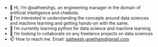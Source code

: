 - 👋 Hi, I’m @satheeshgs, an engineering manager in the domain of artificial intelligence and chatbots.
- 👀 I’m interested in understanding the concepts around data sciences and machine learning and getting hands-on with the same. 
- 🌱 I’m currently learning python for data science and machine learning
- 💞️ I’m looking to collaborate on any freelance projects on data sciences
- 📫 How to reach me. Email: satheesh.gowtham@gmail.com

<!---
satheeshgs/satheeshgs is a ✨ special ✨ repository because its `README.md` (this file) appears on your GitHub profile.
You can click the Preview link to take a look at your changes.
--->
